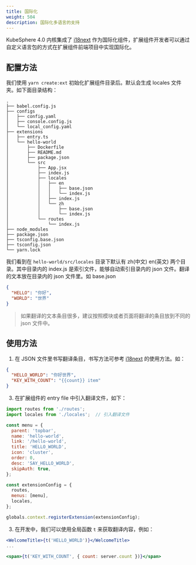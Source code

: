 ```yaml
---
title: 国际化
weight: 504
description: 国际化多语言的支持
---
```


KubeSphere 4.0 内核集成了 [i18next](https://www.i18next.com/) 作为国际化组件，扩展组件开发者可以通过自定义语言包的方式在扩展组件前端项目中实现国际化。

## 配置方法

我们使用 `yarn create:ext` 初始化扩展组件目录后。默认会生成 locales 文件夹。如下面目录结构：

```shell
.
├── babel.config.js
├── configs
│   ├── config.yaml
│   ├── console.config.js
│   └── local_config.yaml
├── extensions
│   ├── entry.ts
│   └── hello-world
│       ├── Dockerfile
│       ├── README.md
│       ├── package.json
│       └── src
│           ├── App.jsx
│           ├── index.js
│           ├── locales
│           │   ├── en
│           │   │   ├── base.json
│           │   │   └── index.js
│           │   ├── index.js
│           │   └── zh
│           │       ├── base.json
│           │       └── index.js
│           └── routes
│               └── index.js
├── node_modules
├── package.json
├── tsconfig.base.json
├── tsconfig.json
└── yarn.lock
```

我们看到在 `hello-world/src/locales` 目录下默认有 zh(中文) en(英文) 两个目录。其中目录内的 index.js 是索引文件，能够自动索引目录内的 json 文件。翻译的文本放在目录内的 json 文件里。如 base.json

```json
{
  "HELLO": "你好",
  "WORLD": "世界"
}
```
> 如果翻译的文本条目很多，建议按照模块或者页面将翻译的条目放到不同的 json 文件中。


## 使用方法

1. 在 JSON 文件里书写翻译条目，书写方法可参考 [i18next](https://www.i18next.com/) 的使用方法。如：

```json
{
  "HELLO_WORLD": "你好世界",
  "KEY_WITH_COUNT": "{{count}} item"
}
```    
   

3. 在扩展组件的 entry file 中引入翻译文件，如下：

```js
import routes from './routes';
import locales from './locales';  // 引入翻译文件

const menu = {
  parent: 'topbar',
  name: 'hello-world',
  link: '/hello-world',
  title: 'HELLO_WORLD',
  icon: 'cluster',
  order: 0,
  desc: 'SAY_HELLO_WORLD',
  skipAuth: true,
};

const extensionConfig = {
  routes,
  menus: [menu],
  locales,
};

globals.context.registerExtension(extensionConfig);
```

3. 在开发中，我们可以使用全局函数 `t` 来获取翻译内容，例如：

```jsx
<WelcomeTitle>{t('HELLO_WORLD')}</WelcomeTitle>
...

<span>{t('KEY_WITH_COUNT', { count: server.count })}</span>
```
